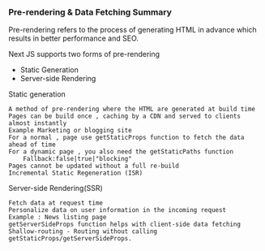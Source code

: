 ### Pre-rendering & Data Fetching Summary

Pre-rendering refers to the process of generating HTML in advance which results in better performance and SEO.

Next JS supports two forms of pre-rendering 
 * Static Generation
 * Server-side Rendering

Static generation 

    A method of pre-rendering where the HTML are generated at build time 
    Pages can be build once , caching by a CDN and served to clients almost instantly 
    Example Marketing or blogging site 
    For a normal , page use getStaticProps function to fetch the data ahead of time 
    For a dynamic page , you also need the getStaticPaths function
        Fallback:false|true|"blocking"
    Pages cannot be updated without a full re-build
    Incremental Static Regeneration (ISR)

Server-side Rendering(SSR)

    Fetch data at request time 
    Personalize data on user information in the incoming request
    Example : News listing page
    getServerSideProps function helps with client-side data fetching
    Shallow-routing - Routing without calling getStaticProps/getServerSideProps.
    



 